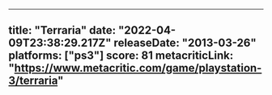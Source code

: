 
---
title: "Terraria"
date: "2022-04-09T23:38:29.217Z"
releaseDate: "2013-03-26"
platforms: ["ps3"]
score: 81
metacriticLink: "https://www.metacritic.com/game/playstation-3/terraria"
---
